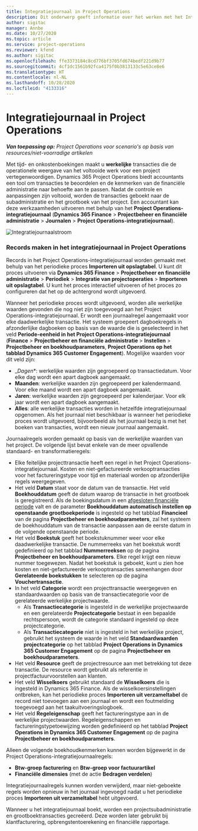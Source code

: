 ```yaml
---
title: Integratiejournaal in Project Operations
description: Dit onderwerp geeft informatie over het werken met het Integratiejournaal in Project Operations.
author: sigitac
manager: Annbe
ms.date: 10/27/2020
ms.topic: article
ms.service: project-operations
ms.reviewer: kfend
ms.author: sigitac
ms.openlocfilehash: ffe3373184c8cd776bf3705fd674bedf221d9b77
ms.sourcegitcommit: 4cf1dc1561b92fca4175f0b3813133c5e63ce8e6
ms.translationtype: HT
ms.contentlocale: nl-NL
ms.lasthandoff: 10/28/2020
ms.locfileid: "4133316"
---
```

# <a name="integration-journal-in-project-operations"></a>Integratiejournaal in Project Operations

_**Van toepassing op:** Project Operations voor scenario's op basis van resources/niet-voorradige artikelen_

Met tijd- en onkostenboekingen maakt u **werkelijke** transacties die de operationele weergave van het voltooide werk voor een project vertegenwoordigen. Dynamics 365 Project Operations biedt accountants een tool om transacties te beoordelen en de kenmerken van de financiële administratie naar behoefte aan te passen. Nadat de controle en aanpassingen zijn voltooid, worden de transacties geboekt naar de subadministratie en het grootboek van het project. Een accountant kan deze werkzaamheden uitvoeren met behulp van het **Project Operations-integratiejournaal** (**Dynamics 365 Finance** > **Projectbeheer en financiële administratie** > **Journalen** > **Project Operations-integratiejournaal**).

![Integratiejournaalstroom](./media/IntegrationJournal.png)

### <a name="create-records-in-the-project-operations-integration-journal"></a>Records maken in het integratiejournaal in Project Operations

Records in het Project Operations-integratiejournaal worden gemaakt met behulp van het periodieke proces **Importeren uit opslagtabel**. U kunt dit proces uitvoeren via **Dynamics 365 Finance** > **Projectbeheer en financiële administratie** > **Periodiek** > **Integratie van projectoperaties** > **Importeren uit opslagtabel**. U kunt het proces interactief uitvoeren of het proces zo configureren dat het op de achtergrond wordt uitgevoerd.

Wanneer het periodieke proces wordt uitgevoerd, worden alle werkelijke waarden gevonden die nog niet zijn toegevoegd aan het Project Operations-integratiejournaal. Er wordt een journaalregel aangemaakt voor elke daadwerkelijke transactie.
Het systeem groepeert dagboekregels in afzonderlijke dagboeken op basis van de waarde die is geselecteerd in het veld **Periode-eenheid in het Project Operations-integratiejournaal** (**Finance** > **Projectbeheer en financiële administratie** > **Instellen** > **Projectbeheer en boekhoudparameters**, **Project Operations op het tabblad Dynamics 365 Customer Engagement**). Mogelijke waarden voor dit veld zijn:

  - _*Dagen**: werkelijke waarden zijn gegroepeerd op transactiedatum. Voor elke dag wordt een apart dagboek aangemaakt.
  - **Maanden**: werkelijke waarden zijn gegroepeerd per kalendermaand. Voor elke maand wordt een apart dagboek aangemaakt.
  - **Jaren**: werkelijke waarden zijn gegroepeerd per kalenderjaar. Voor elk jaar wordt een apart dagboek aangemaakt.
  - **Alles**: alle werkelijke transacties worden in hetzelfde integratiejournaal opgenomen. Als het journaal niet beschikbaar is wanneer het periodieke proces wordt uitgevoerd, bijvoorbeeld als het journaal bezig is met het boeken van transacties, wordt een nieuw journaal aangemaakt.

Journaalregels worden gemaakt op basis van de werkelijke waarden van het project. De volgende lijst bevat enkele van de meer opvallende standaard- en transformatieregels:

  - Elke feitelijke projecttransactie heeft een regel in het Project Operations-integratiejournaal. Kosten en niet-gefactureerde verkooptransacties voor het factureringstype voor tijd en materiaal worden op afzonderlijke regels weergegeven.
  - Het veld **Datum** staat voor de datum van de transactie. Het veld **Boekhouddatum** geeft de datum waarop de transactie in het grootboek is geregistreerd. Als de boekingsdatum in een [afgesloten financiële periode](https://docs.microsoft.com/dynamics365/finance/general-ledger/close-general-ledger-at-period-end) valt en de parameter **Boekhouddatum automatisch instellen op openstaande grootboekperiode** is ingesteld op het tabblad **Financieel** van de pagina **Projectbeheer en boekhoudparameters**, zal het systeem de boekhouddatum van de transactie aanpassen aan de eerste datum in de volgende openstaande periode.
  - Het veld **Boekstuk** geeft het boekstuknummer weer voor elke daadwerkelijke transactie. De nummerreeks van het boekstuk wordt gedefinieerd op het tabblad **Nummerreeksen** op de pagina **Projectbeheer en boekhoudparameters**. Elke regel krijgt een nieuw nummer toegewezen. Nadat het boekstuk is geboekt, kunt u zien hoe kosten en niet-gefactureerde verkooptransacties samenhangen door **Gerelateerde boekstukken** te selecteren op de pagina **Vouchertransactie**.
  - In het veld **Categorie** wordt een projecttransactie weergegeven en standaardwaarden op basis van de transactiecategorie voor de gerelateerde werkelijke projectwaarde.
    - Als **Transactiecategorie** is ingesteld in de werkelijke projectwaarde en een gerelateerde **Projectcategorie** bestaat in een bepaalde rechtspersoon, wordt de categorie standaard ingesteld op deze projectcategorie.
    - Als **Transactiecategorie** niet is ingesteld in het werkelijke project, gebruikt het systeem de waarde in het veld **Standaardwaarden projectcategorie** op het tabblad **Project Operations in Dynamics 365 Customer Engagement** op de pagina **Projectbeheer en boekhoudparameters**.
  - Het veld **Resource** geeft de projectresource aan met betrekking tot deze transactie. De resource wordt gebruikt als referentie in projectfactuurvoorstellen aan klanten.
  - Het veld **Wisselkoers** gebruikt standaard de **Wisselkoers** die is ingesteld in Dynamics 365 Finance. Als de wisselkoersinstellingen ontbreken, kan het periodieke proces **Importeren uit verzameltabel** de record niet toevoegen aan een journaal en wordt een foutmelding toegevoegd aan het taakuitvoeringslogboek.
  - Het veld **Regeleigenschap** geeft het factureringstype aan in de werkelijke projectwaarden. Regeleigenschappen en factureringstypetoewijzing worden gedefinieerd op het tabblad **Project Operations in Dynamics 365 Customer Engagement** op de pagina **Projectbeheer en boekhoudparameters**.

Alleen de volgende boekhoudkenmerken kunnen worden bijgewerkt in de Project Operations-integratiejournaalregels:

- **Btw-groep facturering** en **Btw-groep voor factuurartikel**
- **Financiële dimensies** (met de actie **Bedragen verdelen**)

Integratiejournaalregels kunnen worden verwijderd, maar niet-geboekte regels worden opnieuw in het journaal ingevoegd nadat u het periodieke proces **Importeren uit verzameltabel** hebt uitgevoerd.

Wanneer u het integratiejournaal boekt, worden een projectsubadministratie en grootboektransacties gecreëerd. Deze worden later gebruikt bij klantfacturering, opbrengstentoerekening en financiële rapportage.
